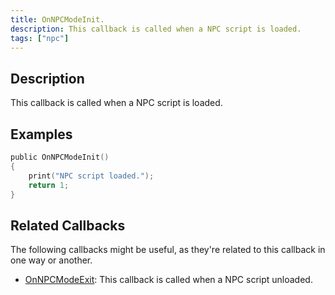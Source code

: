 ```yaml
---
title: OnNPCModeInit.
description: This callback is called when a NPC script is loaded.
tags: ["npc"]
---
```


## Description

This callback is called when a NPC script is loaded.


## Examples

```c
public OnNPCModeInit()
{
    print("NPC script loaded.");
    return 1;
}
```

## Related Callbacks

The following callbacks might be useful, as they're related to this callback in one way or another. 

- [OnNPCModeExit](OnNPCModeExit): This callback is called when a NPC script unloaded.
